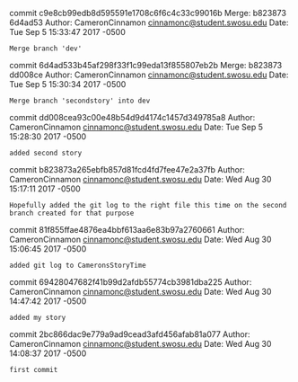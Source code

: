 commit c9e8cb99edb8d595591e1708c6f6c4c33c99016b
Merge: b823873 6d4ad53
Author: CameronCinnamon <cinnamonc@student.swosu.edu>
Date:   Tue Sep 5 15:33:47 2017 -0500

    Merge branch 'dev'

commit 6d4ad533b45af298f33f1c99eda13f855807eb2b
Merge: b823873 dd008ce
Author: CameronCinnamon <cinnamonc@student.swosu.edu>
Date:   Tue Sep 5 15:30:34 2017 -0500

    Merge branch 'secondstory' into dev

commit dd008cea93c00e48b54d9d4174c1457d349785a8
Author: CameronCinnamon <cinnamonc@student.swosu.edu>
Date:   Tue Sep 5 15:28:30 2017 -0500

    added second story

commit b823873a265ebfb857d81fcd4fd7fee47e2a37fb
Author: CameronCinnamon <cinnamonc@student.swosu.edu>
Date:   Wed Aug 30 15:17:11 2017 -0500

    Hopefully added the git log to the right file this time on the second branch created for that purpose

commit 81f855ffae4876ea4bbf613aa6e83b97a2760661
Author: CameronCinnamon <cinnamonc@student.swosu.edu>
Date:   Wed Aug 30 15:06:45 2017 -0500

    added git log to CameronsStoryTime

commit 69428047682f41b99d2afdb55774cb3981dba225
Author: CameronCinnamon <cinnamonc@student.swosu.edu>
Date:   Wed Aug 30 14:47:42 2017 -0500

    added my story

commit 2bc866dac9e779a9ad9cead3afd456afab81a077
Author: CameronCinnamon <cinnamonc@student.swosu.edu>
Date:   Wed Aug 30 14:08:37 2017 -0500

    first commit
